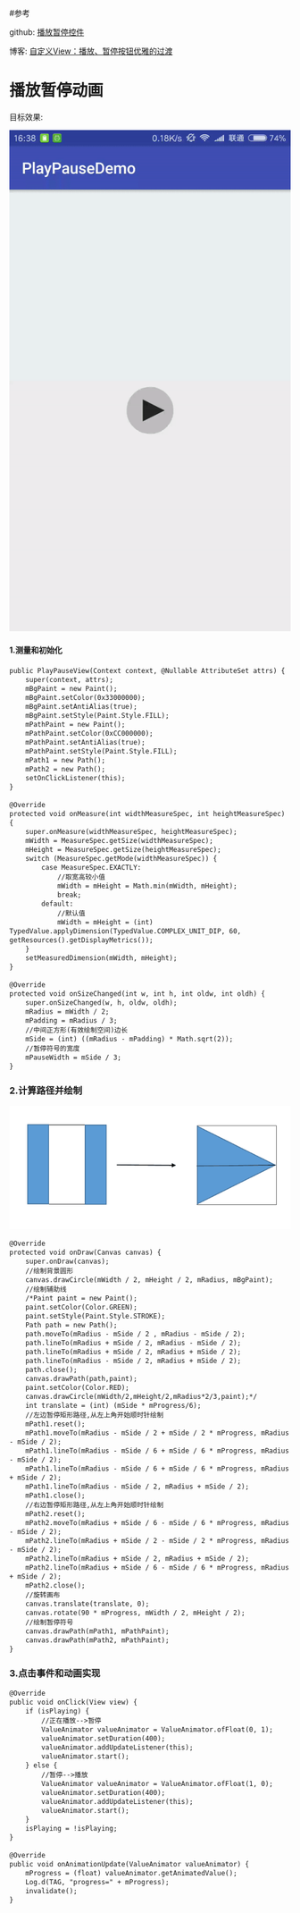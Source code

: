 #参考

 github:    [播放暂停控件](https://github.com/Lauzy/PlayPauseView) 
 
 博客:    [自定义View：播放、暂停按钮优雅的过渡](https://www.jianshu.com/p/74f38e9b16fc)

# 播放暂停动画 #

目标效果:

![](imgs/playpause/PlayPauseView.gif)

#### 1.测量和初始化 ####

    public PlayPauseView(Context context, @Nullable AttributeSet attrs) {
        super(context, attrs);
        mBgPaint = new Paint();
        mBgPaint.setColor(0x33000000);
        mBgPaint.setAntiAlias(true);
        mBgPaint.setStyle(Paint.Style.FILL);
        mPathPaint = new Paint();
        mPathPaint.setColor(0xCC000000);
        mPathPaint.setAntiAlias(true);
        mPathPaint.setStyle(Paint.Style.FILL);
        mPath1 = new Path();
        mPath2 = new Path();
        setOnClickListener(this);
    }

    @Override
    protected void onMeasure(int widthMeasureSpec, int heightMeasureSpec) {
        super.onMeasure(widthMeasureSpec, heightMeasureSpec);
        mWidth = MeasureSpec.getSize(widthMeasureSpec);
        mHeight = MeasureSpec.getSize(heightMeasureSpec);
        switch (MeasureSpec.getMode(widthMeasureSpec)) {
            case MeasureSpec.EXACTLY:
                //取宽高较小值
                mWidth = mHeight = Math.min(mWidth, mHeight);
                break;
            default:
                //默认值
                mWidth = mHeight = (int) TypedValue.applyDimension(TypedValue.COMPLEX_UNIT_DIP, 60, getResources().getDisplayMetrics());
        }
        setMeasuredDimension(mWidth, mHeight);
    }

    @Override
    protected void onSizeChanged(int w, int h, int oldw, int oldh) {
        super.onSizeChanged(w, h, oldw, oldh);
        mRadius = mWidth / 2;
        mPadding = mRadius / 3;
        //中间正方形(有效绘制空间)边长
        mSide = (int) ((mRadius - mPadding) * Math.sqrt(2));
        //暂停符号的宽度
        mPauseWidth = mSide / 3;
    }

### 2.计算路径并绘制 ###

![](imgs/playpause/play1.png)

    @Override
    protected void onDraw(Canvas canvas) {
        super.onDraw(canvas);
        //绘制背景圆形
        canvas.drawCircle(mWidth / 2, mHeight / 2, mRadius, mBgPaint);
        //绘制辅助线
        /*Paint paint = new Paint();
        paint.setColor(Color.GREEN);
        paint.setStyle(Paint.Style.STROKE);
        Path path = new Path();
        path.moveTo(mRadius - mSide / 2 , mRadius - mSide / 2);
        path.lineTo(mRadius + mSide / 2, mRadius - mSide / 2);
        path.lineTo(mRadius + mSide / 2, mRadius + mSide / 2);
        path.lineTo(mRadius - mSide / 2, mRadius + mSide / 2);
        path.close();
        canvas.drawPath(path,paint);
        paint.setColor(Color.RED);
        canvas.drawCircle(mWidth/2,mHeight/2,mRadius*2/3,paint);*/
        int translate = (int) (mSide * mProgress/6);
        //左边暂停矩形路径,从左上角开始顺时针绘制
        mPath1.reset();
        mPath1.moveTo(mRadius - mSide / 2 + mSide / 2 * mProgress, mRadius - mSide / 2);
        mPath1.lineTo(mRadius - mSide / 6 + mSide / 6 * mProgress, mRadius - mSide / 2);
        mPath1.lineTo(mRadius - mSide / 6 + mSide / 6 * mProgress, mRadius + mSide / 2);
        mPath1.lineTo(mRadius - mSide / 2, mRadius + mSide / 2);
        mPath1.close();
        //右边暂停矩形路径,从左上角开始顺时针绘制
        mPath2.reset();
        mPath2.moveTo(mRadius + mSide / 6 - mSide / 6 * mProgress, mRadius - mSide / 2);
        mPath2.lineTo(mRadius + mSide / 2 - mSide / 2 * mProgress, mRadius - mSide / 2);
        mPath2.lineTo(mRadius + mSide / 2, mRadius + mSide / 2);
        mPath2.lineTo(mRadius + mSide / 6 - mSide / 6 * mProgress, mRadius + mSide / 2);
        mPath2.close();
        //旋转画布
        canvas.translate(translate, 0);
        canvas.rotate(90 * mProgress, mWidth / 2, mHeight / 2);
        //绘制暂停符号
        canvas.drawPath(mPath1, mPathPaint);
        canvas.drawPath(mPath2, mPathPaint);
    }

### 3.点击事件和动画实现 ###

	@Override
    public void onClick(View view) {
        if (isPlaying) {
            //正在播放-->暂停
            ValueAnimator valueAnimator = ValueAnimator.ofFloat(0, 1);
            valueAnimator.setDuration(400);
            valueAnimator.addUpdateListener(this);
            valueAnimator.start();
        } else {
            //暂停-->播放
            ValueAnimator valueAnimator = ValueAnimator.ofFloat(1, 0);
            valueAnimator.setDuration(400);
            valueAnimator.addUpdateListener(this);
            valueAnimator.start();
        }
        isPlaying = !isPlaying;
    }

    @Override
    public void onAnimationUpdate(ValueAnimator valueAnimator) {
        mProgress = (float) valueAnimator.getAnimatedValue();
        Log.d(TAG, "progress=" + mProgress);
        invalidate();
    }